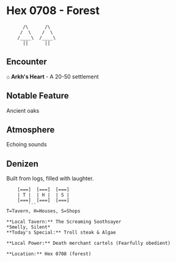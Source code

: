 # Hex 0708 - Forest
```
      /\      /\
     /  \    /  \
    /____\  /____\
      ||      ||
```

## Encounter

⌂ **Arkh's Heart** - A 20-50 settlement

## Notable Feature

Ancient oaks

## Atmosphere

Echoing sounds

## Denizen

Built from logs, filled with laughter.

```
    [===]  [===]  [===]
    | T |  | H |  | S |
    [===]  [===]  [===]
        ```
T=Tavern, H=Houses, S=Shops

**Local Tavern:** The Screaming Soothsayer
*Smelly, Silent*
**Today's Special:** Troll steak & Algae

**Local Power:** Death merchant cartels (Fearfully obedient)

**Location:** Hex 0708 (forest)
